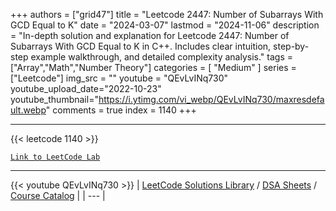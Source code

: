 
+++
authors = ["grid47"]
title = "Leetcode 2447: Number of Subarrays With GCD Equal to K"
date = "2024-03-07"
lastmod = "2024-11-06"
description = "In-depth solution and explanation for Leetcode 2447: Number of Subarrays With GCD Equal to K in C++. Includes clear intuition, step-by-step example walkthrough, and detailed complexity analysis."
tags = ["Array","Math","Number Theory"]
categories = [
    "Medium"
]
series = ["Leetcode"]
img_src = ""
youtube = "QEvLvINq730"
youtube_upload_date="2022-10-23"
youtube_thumbnail="https://i.ytimg.com/vi_webp/QEvLvINq730/maxresdefault.webp"
comments = true
index = 1140
+++



---
{{< leetcode 1140 >}}

[`Link to LeetCode Lab`](https://leetcode.com/problems/number-of-subarrays-with-gcd-equal-to-k/description/)

---
{{< youtube QEvLvINq730 >}}
| [LeetCode Solutions Library](https://grid47.xyz/leetcode/) / [DSA Sheets](https://grid47.xyz/sheets/) / [Course Catalog](https://grid47.xyz/courses/) |
| --- |
